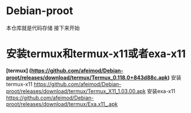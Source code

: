 # Debian-proot
本仓库就是代码存储
接下来开始
# 安装termux和termux-x11或者exa-x11
**[termux]
(https://github.com/afeimod/Debian-proot/releases/download/termux/Termux_0.118.0+843d88c.apk)** 安装termux-x11
https://github.com/afeimod/Debian-proot/releases/download/termux/Termux_X11_1.03.00.apk 安装exa-x11
https://github.com/afeimod/Debian-proot/releases/download/termux/Exa.x11_.apk


